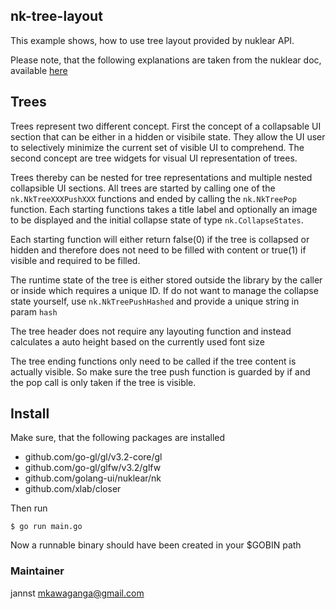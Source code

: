 ## nk-tree-layout

This example shows, how to use tree layout provided by nuklear API.

Please note, that the following explanations are taken from the nuklear doc, available [here](https://github.com/vurtun/nuklear/tree/master/doc)

## Trees
Trees represent two different concept. First the concept of a collapsable UI section that can be either in a hidden or visibile state. They allow the UI user to selectively minimize the current set of visible UI to comprehend. The second concept are tree widgets for visual UI representation of trees.

Trees thereby can be nested for tree representations and multiple nested collapsible UI sections. All trees are started by calling one of the `nk.NkTreeXXXPushXXX` functions and ended by calling the `nk.NkTreePop` function. Each starting functions takes a title label and optionally an image to be displayed and the initial collapse state of type `nk.CollapseStates`.

Each starting function will either return false(0) if the tree is collapsed or hidden and therefore does not need to be filled with content or true(1) if visible and required to be filled.

The runtime state of the tree is either stored outside the library by the caller or inside which requires a unique ID. If do not want to manage the collapse state yourself, use `nk.NkTreePushHashed` and provide a unique string in param `hash`

The tree header does not require any layouting function and instead calculates a auto height based on the currently used font size

The tree ending functions only need to be called if the tree content is actually visible. So make sure the tree push function is guarded by if and the pop call is only taken if the tree is visible. 
## Install
Make sure, that the following packages are installed
  - github.com/go-gl/gl/v3.2-core/gl
  - github.com/go-gl/glfw/v3.2/glfw
  - github.com/golang-ui/nuklear/nk
  - github.com/xlab/closer

Then run
```
$ go run main.go
```
Now a runnable binary should have been created in your $GOBIN path

### Maintainer
jannst <mkawaganga@gmail.com>
